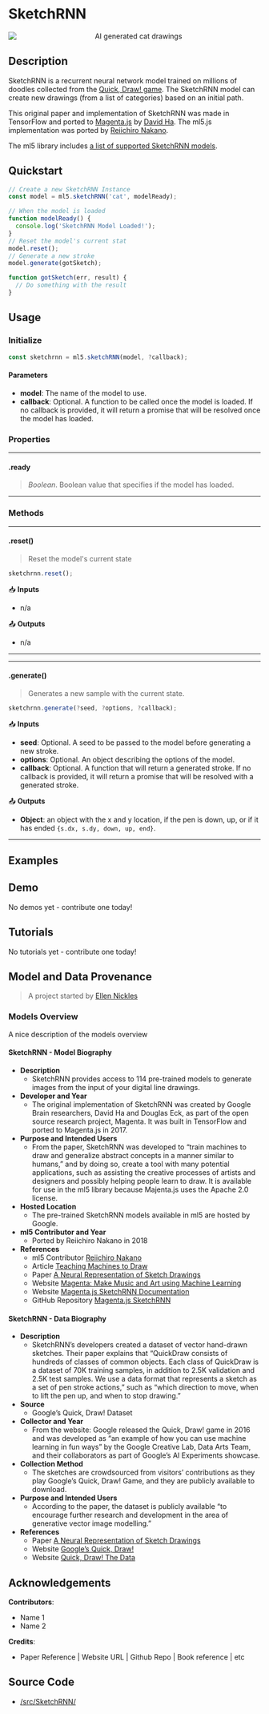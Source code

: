 # SketchRNN


<center>
    <img style="display:block; max-height:20rem" alt="AI generated cat drawings" src="_media/reference__header-sketchrnn.png">
</center>

## Description

SketchRNN is a recurrent neural network model trained on millions of doodles collected from the [Quick, Draw! game](https://quickdraw.withgoogle.com/). The SketchRNN model can create new drawings (from a list of categories) based on an initial path.

This original paper and implementation of SketchRNN was made in TensorFlow and ported to [Magenta.js](https://magenta.tensorflow.org/get-started/#magenta-js) by [David Ha](https://twitter.com/hardmaru). The ml5.js implementation was ported by [Reiichiro Nakano](https://github.com/reiinakano).

The ml5 library includes [a list of supported SketchRNN models](https://github.com/ml5js/ml5-library/blob/master/src/SketchRNN/models.js).

## Quickstart

```js
// Create a new SketchRNN Instance
const model = ml5.sketchRNN('cat', modelReady);

// When the model is loaded
function modelReady() {
  console.log('SketchRNN Model Loaded!');
}
// Reset the model's current stat
model.reset();
// Generate a new stroke
model.generate(gotSketch);

function gotSketch(err, result) {
  // Do something with the result
}
```


## Usage

### Initialize

```js
const sketchrnn = ml5.sketchRNN(model, ?callback);
```

#### Parameters
* **model**: The name of the model to use.
* **callback**: Optional. A function to be called once the model is loaded. If no callback is provided, it will return a promise that will be resolved once the model has loaded.

### Properties

***
#### .ready
> *Boolean*. Boolean value that specifies if the model has loaded.
***


### Methods


***
#### .reset()
> Reset the model's current state

```js
sketchrnn.reset();
```

📥 **Inputs**

* n/a

📤 **Outputs**

* n/a

***



<!-- /////////////////////
FUNCTION DEFINITION START
///////////////////////// -->
***
#### .generate()
> Generates a new sample with the current state.

```js
sketchrnn.generate(?seed, ?options, ?callback);
```

📥 **Inputs**
* **seed**: Optional. A seed to be passed to the model before generating a new stroke.
* **options**: Optional. An object describing the options of the model.
* **callback**: Optional. A function that will return a generated stroke. If no callback is provided, it will return a promise that will be resolved with a generated stroke.

📤 **Outputs**

* **Object**: an object with the x and y location, if the pen is down, up, or if it has ended `{s.dx, s.dy, down, up, end}`.

***

## Examples

## Demo

No demos yet - contribute one today!

## Tutorials

No tutorials yet - contribute one today!


## Model and Data Provenance
> A project started by [Ellen Nickles](https://github.com/ellennickles/)

### Models Overview

A nice description of the models overview

#### SketchRNN - Model Biography

- **Description**
  - SketchRNN provides access to 114 pre-trained models to generate images from the input of your digital line drawings.
- **Developer and Year**
  - The original implementation of SketchRNN was created by Google Brain researchers, David Ha and Douglas Eck, as part of the open source research project, Magenta. It was built in TensorFlow and ported to Magenta.js in 2017.
- **Purpose and Intended Users**
  - From the paper, SketchRNN was developed to “train machines to draw and generalize abstract concepts in a manner similar to humans,” and by doing so, create a tool with many potential applications, such as assisting the creative processes of artists and designers and possibly helping people learn to draw. It is available for use in the ml5 library because Majenta.js uses the Apache 2.0 license.
- **Hosted Location**
  - The pre-trained SketchRNN models available in ml5 are hosted by Google.
- **ml5 Contributor and Year**
  - Ported by Reiichiro Nakano in 2018
- **References**
  - ml5 Contributor [Reiichiro Nakano](https://github.com/reiinakano)
  - Article [Teaching Machines to Draw](https://ai.googleblog.com/2017/04/teaching-machines-to-draw.html)
  - Paper [A Neural Representation of Sketch Drawings](https://arxiv.org/abs/1704.03477)
  - Website [Magenta: Make Music and Art using Machine Learning](https://magenta.tensorflow.org/)
  - Website [Magenta.js SketchRNN Documentation](https://magenta.github.io/magenta-js/sketch/)
  - GitHub Repository [Magenta.js SketchRNN](https://github.com/magenta/magenta-js/tree/master/sketch)

#### SketchRNN - Data Biography

- **Description**
  - SketchRNN’s developers created a dataset of vector hand-drawn sketches. Their paper explains that “QuickDraw consists of hundreds of classes of common objects. Each class of QuickDraw is a dataset of 70K training samples, in addition to 2.5K validation and 2.5K test samples. We use a data format that represents a sketch as a set of pen stroke actions,” such as “which direction to move, when to lift the pen up, and when to stop drawing.”
- **Source**
  - Google’s Quick, Draw! Dataset
- **Collector and Year**
  - From the website: Google released the Quick, Draw! game in 2016 and was developed as “an example of how you can use machine learning in fun ways” by the Google Creative Lab, Data Arts Team, and their collaborators as part of Google’s AI Experiments showcase.
- **Collection Method**
  - The sketches are crowdsourced from visitors’ contributions as they play Google’s Quick, Draw! Game, and they are publicly available to download.
- **Purpose and Intended Users**
  - According to the paper, the dataset is publicly available “to encourage further research and development in the area of generative vector image modelling.”
- **References**
  - Paper [A Neural Representation of Sketch Drawings](https://arxiv.org/abs/1704.03477)
  - Website [Google’s Quick, Draw!](https://quickdraw.withgoogle.com/#)
  - Website [Quick, Draw! The Data](https://quickdraw.withgoogle.com/data)





## Acknowledgements

**Contributors**:
  * Name 1
  * Name 2

**Credits**:
  * Paper Reference | Website URL | Github Repo | Book reference | etc



## Source Code

* [/src/SketchRNN/](https://github.com/ml5js/ml5-library/tree/main/src/SketchRNN)
